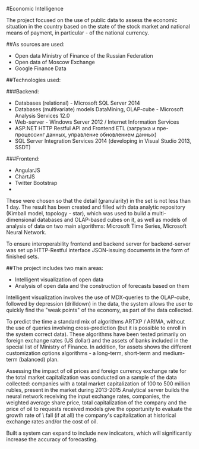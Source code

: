#Economic Intelligence

The project focused on the use of public data to assess the economic situation in the country based on the state of the stock market and national means of payment, in particular - of the national currency.

##As sources are used:

- Open data Ministry of Finance of the Russian Federation
- Open data of Moscow Exchange
- Google Finance Data

##Technologies used:

###Backend:
- Databases (relational) - Microsoft SQL Server 2014
- Databases (multivariate) models DataMining, OLAP-cube - Microsoft Analysis Services 12.0
- Web-server - Windows Server 2012 / Internet Information Services
- ASP.NET HTTP Restful API and Frontend ETL (загрузка и пре-процессинг данных, управление обновлением данных)
- SQL Server Integration Services 2014 (developing in Visual Studio 2013, SSDT)

###Frontend:
 - AngularJS
 - ChartJS
 - Twitter Bootstrap
 - 
These were chosen so that the detail (granularity) in the set is not less than 1 day. The result has been created and filled with data analytic repository (Kimball model, topology - star), which was used to build a multi-dimensional databases and OLAP-based cubes on it, as well as models of analysis of data on two main algorithms: Microsoft Time Series, Microsoft Neural Network.

To ensure interoperability frontend and backend server for backend-server was set up HTTP-Restful interface JSON-issuing documents in the form of finished sets.

##The project includes two main areas:
 - Intelligent visualization of open data
 - Analysis of open data and the construction of forecasts based on them

Intelligent visualization involves the use of MDX-queries to the OLAP-cube, followed by depression (drilldown) in the data, the system allows the user to quickly find the "weak points" of the economy, as part of the data collected.

To predict the time a standard mix of algorithms ARTXP / ARIMA, without the use of queries involving cross-prediction (but it is possible to enroll in the system correct data). These algorithms have been tested primarily on foreign exchange rates (US dollar) and the assets of banks included in the special list of Ministry of Finance. In addition, for assets shows the different customization options algorithms - a long-term, short-term and medium-term (balanced) plan.

Assessing the impact of oil prices and foreign currency exchange rate for the total market capitalization was conducted on a sample of the data collected: companies with a total market capitalization of 100 to 500 million rubles, present in the market during 2013-2015 Analytical server builds the neural network receiving the input exchange rates, companies, the weighted average share price, total capitalization of the company and the price of oil to requests received models give the opportunity to evaluate the growth rate of \ fall (if at all) the company's capitalization at historical exchange rates and/or the cost of oil.

Built a system can expand to include new indicators, which will significantly increase the accuracy of forecasting.
